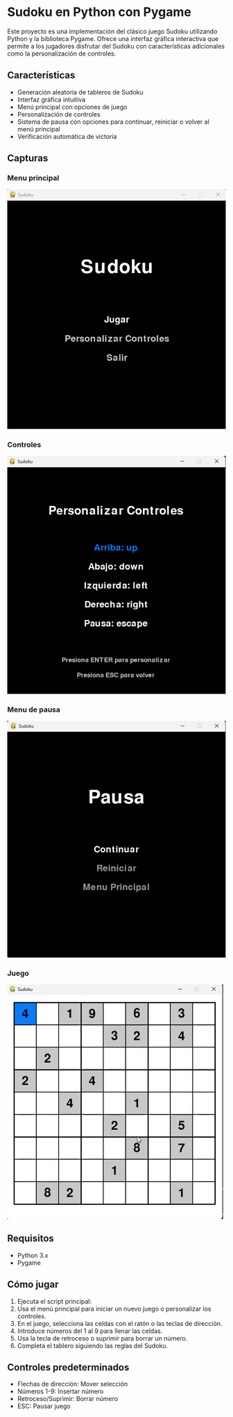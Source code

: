 # Sudoku en Python con Pygame

Este proyecto es una implementación del clásico juego Sudoku utilizando Python y la biblioteca Pygame. Ofrece una interfaz gráfica interactiva que permite a los jugadores disfrutar del Sudoku con características adicionales como la personalización de controles.

## Características

- Generación aleatoria de tableros de Sudoku
- Interfaz gráfica intuitiva
- Menú principal con opciones de juego
- Personalización de controles
- Sistema de pausa con opciones para continuar, reiniciar o volver al menú principal
- Verificación automática de victoria

## Capturas

### Menu principal

![Captura de pantalla del juego](Imagenes/Principal.png)

### Controles

![Captura de pantalla del juego](Imagenes/Controles.png)

### Menu de pausa

![Captura de pantalla del juego](Imagenes/Pausa.png)

### Juego

![GIF del gameplay](Imagenes/Juego.gif)

## Requisitos

- Python 3.x
- Pygame

## Cómo jugar

1. Ejecuta el script principal:
2. Usa el menú principal para iniciar un nuevo juego o personalizar los controles.
3. En el juego, selecciona las celdas con el ratón o las teclas de dirección.
4. Introduce números del 1 al 9 para llenar las celdas.
5. Usa la tecla de retroceso o suprimir para borrar un número.
6. Completa el tablero siguiendo las reglas del Sudoku.

## Controles predeterminados

- Flechas de dirección: Mover selección
- Números 1-9: Insertar número
- Retroceso/Suprimir: Borrar número
- ESC: Pausar juego
